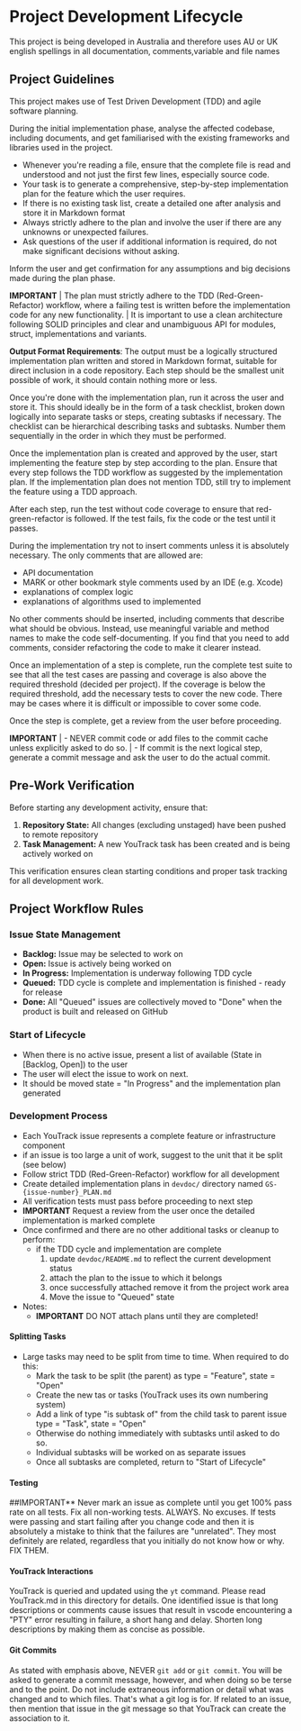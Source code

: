 # Project Development Lifecycle

This project is being developed in Australia and therefore uses AU or UK english spellings in all documentation, comments,variable and file names

## Project Guidelines

This project makes use of Test Driven Development (TDD) and agile software planning.

During the initial implementation phase, analyse the affected codebase, including documents, and get familiarised with the existing frameworks and libraries used in the project.

- Whenever you're reading a file, ensure that the complete file is read and understood and not just the first few lines, especially source code.
- Your task is to generate a comprehensive, step-by-step implementation plan for the feature which the user requires.
- If there is no existing task list, create a detailed one after analysis and store it in Markdown format
- Always strictly adhere to the plan and involve the user if there are any unknowns or  unexpected failures.
- Ask questions of the user if additional information is required, do not make significant decisions without asking.

Inform the user and get confirmation for any assumptions and big decisions made during the plan phase.

**IMPORTANT**
| The plan must strictly adhere to the TDD (Red-Green-Refactor) workflow, where a failing test is written before the implementation code for any new functionality.
| It is important to use a clean architecture following SOLID principles and clear and unambiguous API for modules, struct, implementations and variants.

**Output Format Requirements**:
The output must be a logically structured implementation plan written and stored in Markdown format, suitable for direct inclusion in a code repository.
Each step should be the smallest unit possible of work, it should contain nothing more or less.

Once you're done with the implementation plan, run it across the user and store it.
This should ideally be in the form of a task checklist, broken down logically into separate tasks or steps, creating subtasks if necessary.
The checklist can be hierarchical describing tasks and subtasks.
Number them sequentially in the order in which they must be performed.

Once the implementation plan is created and approved by the user, start implementing the feature step by step according to the plan.
Ensure that every step follows the TDD workflow as suggested by the implementation plan.
If the implementation plan does not mention TDD, still try to implement the feature using a TDD approach.

After each step, run the test without code coverage to ensure that red-green-refactor is followed. If the test fails, fix the code or the test until it passes.

During the implementation try not to insert comments unless it is absolutely necessary.
The only comments that are allowed are:

- API documentation
- MARK or other bookmark style comments used by an IDE (e.g. Xcode)
- explanations of complex logic
- explanations of algorithms used to implemented

No other comments should be inserted, including comments that describe what should be obvious.
Instead, use meaningful variable and method names to make the code self-documenting.
If you find that you need to add comments, consider refactoring the code to make it clearer instead.

Once an implementation of a step is complete, run the complete test suite to see that all the test cases are passing and coverage is also above the required threshold (decided per project).
If the coverage is below the required threshold, add the necessary tests to cover the new code.
There may be cases where it is difficult or impossible to cover some code.

Once the step is complete, get a review from the user before proceeding.

**IMPORTANT**
| - NEVER commit code or add files to the commit cache unless explicitly asked to do so.
| - If commit is the next logical step, generate a commit message and ask the user to do the actual commit.

## Pre-Work Verification

Before starting any development activity, ensure that:

1. **Repository State:** All changes (excluding unstaged) have been pushed to remote repository
2. **Task Management:** A new YouTrack task has been created and is being actively worked on

This verification ensures clean starting conditions and proper task tracking for all development work.

## Project Workflow Rules

### Issue State Management

- **Backlog:** Issue may be selected to work on
- **Open:** Issue is actively being worked on
- **In Progress:** Implementation is underway following TDD cycle
- **Queued:** TDD cycle is complete and implementation is finished - ready for release
- **Done:** All "Queued" issues are collectively moved to "Done" when the product is built and released on GitHub

### Start of Lifecycle

- When there is no active issue, present a list of available (State in [Backlog, Open]) to the user
- The user will elect the issue to work on next.
- It should be moved state = "In Progress" and the implementation plan generated

### Development Process

- Each YouTrack issue represents a complete feature or infrastructure component
- if an issue is too large a unit of work, suggest to the unit that it be split (see below)
- Follow strict TDD (Red-Green-Refactor) workflow for all development
- Create detailed implementation plans in `devdoc/` directory named `GS-{issue-number}_PLAN.md`
- All verification tests must pass before proceeding to next step
- **IMPORTANT** Request a review from the user once the detailed implementation is marked complete
- Once confirmed and there are no other additional tasks or cleanup to perform:
  - if the TDD cycle and implementation are complete
    1. update `devdoc/README.md` to reflect the current development status
    2. attach the plan to the issue to which it belongs
    3. once successfully attached remove it from the project work area
    4. Move the issue to "Queued" state
- Notes:
  - **IMPORTANT** DO NOT attach plans until they are completed!

#### Splitting Tasks

- Large tasks may need to be split from time to time. When required to do this:
  - Mark the task to be split (the parent) as type = "Feature", state = "Open"
  - Create the new tas or tasks (YouTrack uses its own numbering system)
  - Add a link of type "is subtask of" from the child task to parent
    issue type = "Task", state = "Open"
  - Otherwise do nothing immediately with subtasks until asked to do so.
  - Individual subtasks will be worked on as separate issues
  - Once all subtasks are completed, return to "Start of Lifecycle"

#### Testing

##IMPORTANT** Never mark an issue as complete until you get 100% pass rate on all tests.
Fix all non-working tests. ALWAYS. No excuses.
If tests were passing and start failing after you change code and then it is absolutely a mistake to think that the failures are "unrelated". They most definitely are related, regardless that you initially do not know how or why. FIX THEM.

#### YouTrack Interactions

YouTrack is queried and updated using the `yt` command. Please read YouTrack.md in this directory for details.
One identified issue is that long descriptions or comments cause issues that result in vscode encountering a "PTY" error resulting in failure, a short hang and delay. Shorten long descriptions by making them as concise as possible.

#### Git Commits

As stated with emphasis above, NEVER `git add` or `git commit`.
You will be asked to generate a commit message, however, and when doing so be terse and to the point.
Do not include extraneous information or detail what was changed and to which files. That's what a git log is for.
If related to an issue, then mention that issue in the git message so that YouTrack can create the association to it.
